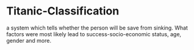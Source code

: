 # Titanic-Classification
a system which tells whether the person will be save from sinking. What factors were most likely lead to success-socio-economic status, age, gender and more.
